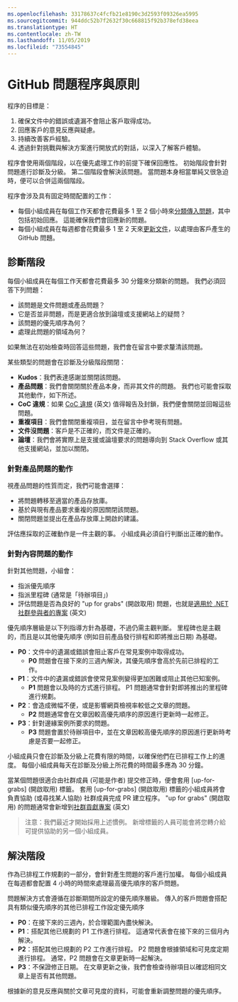 ```yaml
---
ms.openlocfilehash: 33178637c4fcfb21e8190c3d2593f09326ea5995
ms.sourcegitcommit: 944ddc52b7f2632f30c668815f92b378efd38eea
ms.translationtype: HT
ms.contentlocale: zh-TW
ms.lasthandoff: 11/05/2019
ms.locfileid: "73554845"
---
```

# <a name="github-issues-process-and-policy"></a>GitHub 問題程序與原則

程序的目標是：

1. 確保文件中的錯誤或遺漏不會阻止客戶取得成功。
1. 回應客戶的意見反應與疑慮。
1. 持續改善客戶經驗。
1. 透過針對挑戰與解決方案進行開放式的對話，以深入了解客戶體驗。

程序會使用兩個階段，以在優先處理工作的前提下確保回應性。 初始階段會針對問題進行診斷及分級。 第二個階段會解決該問題。 當問題本身相當單純又很急迫時，便可以合併這兩個階段。

程序會涉及具有固定時間配置的工作：

- 每個小組成員在每個工作天都會花費最多 1 至 2 個小時來[分類傳入問題](#diagnosis-phase)，其中包括初始回應。 這能確保我們會回應新的問題。
- 每個小組成員在每週都會花費最多 1 至 2 天來[更新文件](#resolution-phase)，以處理由客戶產生的 GitHub 問題。

## <a name="diagnosis-phase"></a>診斷階段

每個小組成員在每個工作天都會花費最多 30 分鐘來分類新的問題。 我們必須回答下列問題：

- 該問題是文件問題或產品問題？
- 它是否並非問題，而是更適合放到論壇或支援網站上的疑問？
- 該問題的優先順序為何？
- 處理此問題的領域為何？

如果無法在初始檢查時回答這些問題，我們會在留言中要求釐清該問題。

某些類型的問題會在診斷及分級階段關閉：

- **Kudos**：我們表達感謝並關閉該問題。
- **產品問題**：我們會關閉關於產品本身，而非其文件的問題。 我們也可能會採取其他動作，如下所述。
- **CoC 違規**：如果 [CoC 違規](https://dotnetfoundation.org/code-of-conduct) \(英文\) 值得報告及封鎖，我們便會關閉並回報這些問題。
- **重複項目**：我們會關閉重複項目，並在留言中參考現有問題。
- **文件沒問題**：客戶是不正確的，而文件是正確的。
- **論壇**：我們會將實際上是支援或論壇要求的問題導向到 Stack Overflow 或其他支援網站，並加以關閉。

### <a name="actions-on-product-issues"></a>針對產品問題的動作

視產品問題的性質而定，我們可能會選擇：

- 將問題轉移至適當的產品存放庫。
- 基於與現有產品要求重複的原因關閉該問題。
- 關閉問題並提出在產品存放庫上開啟的建議。

評估應採取的正確動作是一件主觀的事。 小組成員必須自行判斷出正確的動作。

### <a name="actions-on-content-issues"></a>針對內容問題的動作

針對其他問題，小組會：

- 指派優先順序
- 指派里程碑 (通常是「待辦項目」)
- 評估問題是否為良好的 "up for grabs" (開啟取用) 問題，也就是[適用於 .NET 社群參與者的專案](https://github.com/dotnet/docs/projects/35) \(英文\)

優先順序層級是以下列指導方針為基礎，不過仍需主觀判斷。 里程碑也是主觀的，而且是以其他優先順序 (例如目前產品發行排程和即將推出日期) 為基礎。

- **P0**：文件中的遺漏或錯誤會阻止客戶在常見案例中取得成功。
  - **P0** 問題會在接下來的三週內解決，其優先順序會高於先前已排程的工作。
- **P1**：文件中的遺漏或錯誤會使常見案例變得更加困難或阻止其他已知案例。
  - **P1** 問題會以及時的方式進行排程。 P1 問題通常會針對即將推出的里程碑進行規劃。
- **P2**：會造成微幅不便，或是影響網頁檢視率較低之文章的問題。
  - **P2** 問題通常會在文章因較高優先順序的原因進行更新時一起修正。
- **P3**：針對邊緣案例所要求的問題。
  - **P3** 問題會置於待辦項目中，並在文章因較高優先順序的原因進行更新時考慮是否要一起修正。

小組成員只會在診斷及分級上花費有限的時間，以確保他們在已排程工作上的進度。 每個小組成員每天在診斷及分級上所花費的時間最多應為 30 分鐘。

當某個問題很適合由社群成員 (可能是作者) 提交修正時，便會套用 [up-for-grabs]  \(開啟取用\) 標籤。 套用 [up-for-grabs]  \(開啟取用\) 標籤的小組成員將會負責協助 (或尋找某人協助) 社群成員完成 PR 建立程序。 "up for grabs" (開啟取用) 的問題通常會新增到[社群貢獻專案](https://github.com/dotnet/docs/projects/35) \(英文\)

> 注意：我們最近才開始採用上述慣例。 新增標籤的人員可能會將您轉介給可提供協助的另一個小組成員。

## <a name="resolution-phase"></a>解決階段

作為已排程工作規劃的一部分，會針對產生問題的客戶進行加權。 每個小組成員在每週都會配置 4 小時的時間來處理最高優先順序的客戶問題。

問題解決方式會遵循在診斷期間所設定的優先順序層級。 傳入的客戶問題會搭配具有類似優先順序的其他已排程工作設定優先順序

- **P0**：在接下來的三週內，於合理範圍內盡快解決。
- **P1**：搭配其他已規劃的 P1 工作進行排程。 這通常代表會在接下來的三個月內解決。
- **P2**：搭配其他已規劃的 P2 工作進行排程。 P2 問題會根據領域和可見度定期進行排程。 通常，P2 問題會在文章更新時一起解決。
- **P3**：不保證修正日期。 在文章更新之後，我們會檢查待辦項目以確認相同文章上是否有其他問題。

根據新的意見反應與關於文章可見度的資料，可能會重新調整問題的優先順序。
